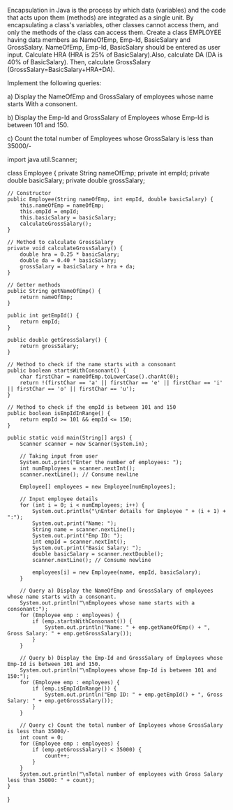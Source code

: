 Encapsulation in Java is the process by which data (variables) and the code that acts upon them (methods) are integrated as a single unit. By encapsulating a class's variables, other classes cannot access them, and only the methods of the class can access them. 
Create a class EMPLOYEE having data members as NameOfEmp, Emp-Id, BasicSalary and GrossSalary. NameOfEmp, Emp-Id, BasicSalary should be entered as user input. Calculate HRA (HRA is 25% of BasicSalary).Also, calculate DA (DA is 40% of BasicSalary). Then, calculate GrossSalary (GrossSalary=BasicSalary+HRA+DA). 

Implement the following queries:

a) Display the NameOfEmp and GrossSalary of employees whose name starts With a consonent.

b) Display the Emp-Id and GrossSalary of Employees whose Emp-Id is between 101 and 150.

c) Count the total number of Employees whose GrossSalary is less than 35000/-

import java.util.Scanner;

class Employee {
    private String nameOfEmp;
    private int empId;
    private double basicSalary;
    private double grossSalary;

    // Constructor
    public Employee(String nameOfEmp, int empId, double basicSalary) {
        this.nameOfEmp = nameOfEmp;
        this.empId = empId;
        this.basicSalary = basicSalary;
        calculateGrossSalary();
    }

    // Method to calculate GrossSalary
    private void calculateGrossSalary() {
        double hra = 0.25 * basicSalary;
        double da = 0.40 * basicSalary;
        grossSalary = basicSalary + hra + da;
    }

    // Getter methods
    public String getNameOfEmp() {
        return nameOfEmp;
    }

    public int getEmpId() {
        return empId;
    }

    public double getGrossSalary() {
        return grossSalary;
    }

    // Method to check if the name starts with a consonant
    public boolean startsWithConsonant() {
        char firstChar = nameOfEmp.toLowerCase().charAt(0);
        return !(firstChar == 'a' || firstChar == 'e' || firstChar == 'i' || firstChar == 'o' || firstChar == 'u');
    }

    // Method to check if the empId is between 101 and 150
    public boolean isEmpIdInRange() {
        return empId >= 101 && empId <= 150;
    }

    public static void main(String[] args) {
        Scanner scanner = new Scanner(System.in);

        // Taking input from user
        System.out.print("Enter the number of employees: ");
        int numEmployees = scanner.nextInt();
        scanner.nextLine(); // Consume newline

        Employee[] employees = new Employee[numEmployees];

        // Input employee details
        for (int i = 0; i < numEmployees; i++) {
            System.out.println("\nEnter details for Employee " + (i + 1) + ":");
            System.out.print("Name: ");
            String name = scanner.nextLine();
            System.out.print("Emp ID: ");
            int empId = scanner.nextInt();
            System.out.print("Basic Salary: ");
            double basicSalary = scanner.nextDouble();
            scanner.nextLine(); // Consume newline

            employees[i] = new Employee(name, empId, basicSalary);
        }

        // Query a) Display the NameOfEmp and GrossSalary of employees whose name starts with a consonant.
        System.out.println("\nEmployees whose name starts with a consonant:");
        for (Employee emp : employees) {
            if (emp.startsWithConsonant()) {
                System.out.println("Name: " + emp.getNameOfEmp() + ", Gross Salary: " + emp.getGrossSalary());
            }
        }

        // Query b) Display the Emp-Id and GrossSalary of Employees whose Emp-Id is between 101 and 150.
        System.out.println("\nEmployees whose Emp-Id is between 101 and 150:");
        for (Employee emp : employees) {
            if (emp.isEmpIdInRange()) {
                System.out.println("Emp ID: " + emp.getEmpId() + ", Gross Salary: " + emp.getGrossSalary());
            }
        }

        // Query c) Count the total number of Employees whose GrossSalary is less than 35000/-
        int count = 0;
        for (Employee emp : employees) {
            if (emp.getGrossSalary() < 35000) {
                count++;
            }
        }
        System.out.println("\nTotal number of employees with Gross Salary less than 35000: " + count);
    }
}

